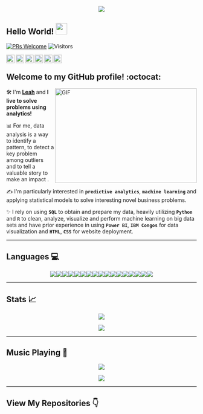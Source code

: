 <p  align="center"><img src = "https://github.com/ndleah/ndleah/blob/main/IMG/intro.gif"></p>

## Hello World! <img src="https://raw.githubusercontent.com/syedareehaquasar/syedareehaquasar/master/gifs/Hi.gif" width="30px"></h2>

[![PRs Welcome](https://img.shields.io/badge/PRs-welcome-971901.svg?style=flat&logo=github)](https://github.com/ndleah)
<img alt="Visitors" src="https://komarev.com/ghpvc/?username=ndleah&style=flat&labelColor=red&logo=github&label=PROFILE+VIEWS&color=971901"/>

<a href="https://www.linkedin.com/in/ndleah/">
  <img align="left" alt="Reeha's Linkdein" width="22px" src="https://cdn.jsdelivr.net/npm/simple-icons@v3/icons/linkedin.svg" />
</a>
<a href="https://github.com/ndleah">
  <img align="left" alt="Reeha's Github" width="22px" src="https://cdn.jsdelivr.net/npm/simple-icons@v3/icons/github.svg" />
</a>
<a href="https://instagram.com/anhmeu/">
  <img align="left" alt="Leah's Instagram" width="22px" src="https://cdn.jsdelivr.net/npm/simple-icons@v3/icons/instagram.svg" />
</a>
<a href="https://discordapp.com/users/329565478794297345">
  <img align="left" alt="Leah's Discord" width="22px" src="https://cdn.jsdelivr.net/npm/simple-icons@v3/icons/discord.svg" />
</a>
<a href="https://open.spotify.com/user/217rxnq3w6x3eqehrvodhv75y?si=b947163133844bc2">
  <img align="left" alt="Leah's Spotify" width="22px" src="https://cdn.jsdelivr.net/npm/simple-icons@v3/icons/spotify.svg" />
</a>
<a href="https://www.hackerrank.com/nduongthucanh?hr_r=1">
  <img align="left" alt="Leah's Hackerrank" width="22px" src="https://cdn.jsdelivr.net/npm/simple-icons@v3/icons/hackerrank.svg" />
</a>
<br />


## Welcome to my GitHub profile! :octocat:

<img align="right" height="250" width="375" alt="GIF" src="https://github.com/ndleah/ndleah/blob/main/IMG/quote.gif" />

:hammer_and_wrench: I'm [**Leah**](https://www.linkedin.com/in/ndleah/) and **I live to solve problems using analytics!** 

:bar_chart: For me, data analysis is a way to identify a pattern, to detect a key problem among outliers and to tell a valuable story to make an impact .

✍️ I'm particularly interested in **`predictive analytics`**, **`machine learning`** and applying statistical models to solve interesting novel business problems.

✨ I rely on using **`SQL`** to obtain and prepare my data, heavily utilizing **`Python`** and **`R`** to clean, analyze, visualize and perform machine learning on big data sets and have prior experience in using **`Power BI`**, **`IBM Congos`** for data visualization and **`HTML`**, **`CSS`** for website deployment.

---

## Languages 💻

<p align="center">
<img src="https://img.shields.io/badge/Python-3776AB?style=for-the-badge&logo=python&logoColor=white"><img src="https://img.shields.io/badge/Amazon_AWS-FF9900?style=for-the-badge&logo=amazonaws&logoColor=white"><img src="https://img.shields.io/badge/PostgreSQL-316192?style=for-the-badge&logo=postgresql&logoColor=white"><img src="https://img.shields.io/badge/SQLite-07405E?style=for-the-badge&logo=sqlite&logoColor=white"><img src="https://img.shields.io/badge/Canva-%2300C4CC.svg?&style=for-the-badge&logo=Canva&logoColor=white"><img src="https://img.shields.io/badge/conda-342B029.svg?&style=for-the-badge&logo=anaconda&logoColor=white"><img src="https://img.shields.io/badge/Docker-2CA5E0?style=for-the-badge&logo=docker&logoColor=white"><img src="https://img.shields.io/badge/Jupyter-F37626.svg?&style=for-the-badge&logo=Jupyter&logoColor=white"><img src="https://img.shields.io/badge/Markdown-000000?style=for-the-badge&logo=markdown&logoColor=white"><img src="https://img.shields.io/badge/PowerBI-F2C811?style=for-the-badge&logo=Power%20BI&logoColor=white"><img src="https://img.shields.io/badge/R-276DC3?style=for-the-badge&logo=r&logoColor=white"><img src="https://img.shields.io/badge/Colab-F9AB00?style=for-the-badge&logo=googlecolab&color=525252"><img src="https://img.shields.io/badge/Visual_Studio_Code-0078D4?style=for-the-badge&logo=visual%20studio%20code&logoColor=white"><img src="https://img.shields.io/badge/HTML5-E34F26?style=for-the-badge&logo=html5&logoColor=white"><img src="https://img.shields.io/badge/Numpy-777BB4?style=for-the-badge&logo=numpy&logoColor=white"><img src="https://img.shields.io/badge/Pandas-2C2D72?style=for-the-badge&logo=pandas&logoColor=white"><img src="https://img.shields.io/badge/Streamlit-FF4B4B?style=for-the-badge&logo=Streamlit&logoColor=white">
</p>

---

## Stats 📈

<p align="center">
</a>
<a href="https://github.com/ndleah">
  <img src="https://github-readme-stats.vercel.app/api?username=ndleah&show_icons=true&count_private=true&title_color=971901&text_color=971901&icon_color=971901&no-bg=true&hide_border=true"/>
</a>
</p>

<p align="center">
</a>
<a href="https://github.com/ndleah">
  <img src="https://github-readme-stats.vercel.app/api/top-langs/?username=ndleah&layout=compact&no-bg=true&hide_border=true"/>
</a>
</p>

---
## Music Playing 🎵

<p align="center">
    <!-- Music bars move to the beat and are colored based on the track's happiness, danceability and energy! -->
    <img src="https://spotify-github-profile.vercel.app/api/view?uid=217rxnq3w6x3eqehrvodhv75y&cover_image=true&theme=default&bar_color=b11b1b&bar_color_cover=true">
  </a>
</p>

<p align="center">
  <img src="https://nduongthucanh.vercel.app/api/top-played">
</p>

---

## View My Repositories 👇
